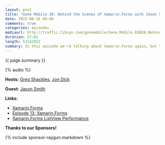 ```yaml
---
layout: post
title: "Gone Mobile 28: Behind the Scenes of Xamarin.Forms with Jason Smith"
date: 2015-08-26 09:40
comments: true
categories: episodes
mediaurl: http://traffic.libsyn.com/gonemobile/Gone.Mobile.E0028.Behind.the.Scenes.of.Xamarin.Forms.with.Jason.Smith.mp3
duration: 57:01
length: 53142922
summary: In this episode we're talking about Xamarin.Forms again, but this time around it's a bit different. We're joined once again by Jason Smith, lead developer of Xamarin.Forms, to take a look behind the scenes of Xamarin.Forms. We get into where it came from, inspirations, design decisions, triumps, mistakes, and more. Join us for this peek behind the curtain of creating the Xamarin.Forms framework!
---
```

{{ page.summary }}

<!-- more -->

{% audio %}

**Hosts:** [Greg Shackles](http://twitter.com/gshackles), [Jon Dick](http://twitter.com/redth)

**Guest:** [Jason Smith](https://twitter.com/jassmith87)

**Links:** 

- [Xamarin.Forms](https://xamarin.com/forms)
- [Episode 13: Xamarin.Forms](http://gonemobile.io/blog/e0013-xamarin-forms/)
- [Xamarin.Forms ListView Performance](https://developer.xamarin.com/guides/cross-platform/xamarin-forms/user-interface/listview/performance/)

**Thanks to our Sponsors!**

{% include sponsor-raygun.markdown %}
